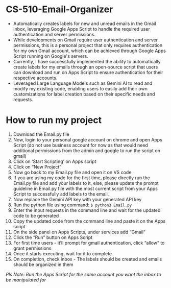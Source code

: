 # CS-510-Email-Organizer
* Automatically creates labels for new and unread emails in the Gmail inbox, leveraging Google Apps Script to handle the required user authentication and server permissions.
* While developments on Gmail require user authentication and server permissions, this is a personal project that only requires authentication for my own Gmail account, which can be achieved through Google Apps Script running on Google's servers.
* Currently, I have successfully implemented the ability to automatically create labels for my emails through an open-source script that users can download and run on Apps Script to ensure authentication for their respective accounts.
* Leveraged Large Language Models such as Gemini AI to read and modify my existing code, enabling users to easily add their own customizations for label creation based on their specific needs and requests.

# How to run my project 
1. Download the Email.py file
1. Now, login to your personal google account on chrome and open Apps Script (do not use business account for now as that would need additional permissions from the admin and google to run the script on gmail)
1. Click on ‘Start Scripting’ on Apps script
1. Click on “New Project”
1. Now go back to my Email.py file and open it on VS code
  1. If you are using my code for the first time, please directly run the Email.py file and add your labels to it, else, please update the prompt guideline in Email.py file with the most current script from your Apps Script to successfully add labels to the email.    
1. Now replace the Gemini API key with your generated API key 
1. Run the python file using command: ``` $ python3 Email.py   ```
1. Enter the input requests in the command line and wait for the updated code to be generated
1. Copy the updated code from the command line and paste it on the Apps script
1. On the side panel on Apps Scripts, under services add “Gmail”
1. Click the “Run” button on Apps Script
1. For first time users - it’ll prompt for gmail authentication, click “allow” to grant permissions
1. Once it starts executing, wait for it to complete 
1. On completion, check inbox - The labels should be created and emails should be organized in them

*Pls Note: Run the Apps Script for the same account you want the inbox to be manipulated  for*
